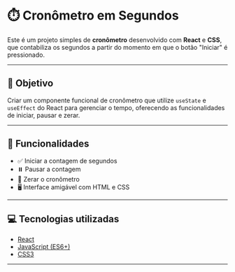 # ⏱️ Cronômetro em Segundos

Este é um projeto simples de **cronômetro** desenvolvido com **React** e **CSS**, que contabiliza os segundos a partir do momento em que o botão "Iniciar" é pressionado.

---

## 🎯 Objetivo

Criar um componente funcional de cronômetro que utilize `useState` e `useEffect` do React para gerenciar o tempo, oferecendo as funcionalidades de iniciar, pausar e zerar.

---

## 🧠 Funcionalidades

- ✅ Iniciar a contagem de segundos
- ⏸️ Pausar a contagem
- 🔁 Zerar o cronômetro
- 🖥️ Interface amigável com HTML e CSS

---

## 💻 Tecnologias utilizadas

- [React](https://reactjs.org)
- [JavaScript (ES6+)](https://developer.mozilla.org/pt-BR/docs/Web/JavaScript)
- [CSS3](https://developer.mozilla.org/pt-BR/docs/Web/CSS)

---


